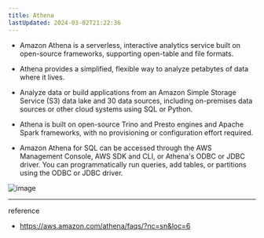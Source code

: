 ```yaml
---
title: Athena
lastUpdated: 2024-03-02T21:22:36
---
```


- Amazon Athena is a serverless, interactive analytics service built on open-source frameworks, supporting open-table and file formats.

- Athena provides a simplified, flexible way to analyze petabytes of data where it lives.

- Analyze data or build applications from an Amazon Simple Storage Service (S3) data lake and 30 data sources, including on-premises data sources or other cloud systems using SQL or Python.
  
- Athena is built on open-source Trino and Presto engines and Apache Spark frameworks, with no provisioning or configuration effort required.

- Amazon Athena for SQL can be accessed through the AWS Management Console, AWS SDK and CLI, or Athena's ODBC or JDBC driver. You can programmatically run queries, add tables, or partitions using the ODBC or JDBC driver.

![image](https://github.com/rlaisqls/TIL/assets/81006587/b46e7e45-8038-44d0-85d1-dfc2f95c9a17)

---
reference
- https://aws.amazon.com/athena/faqs/?nc=sn&loc=6